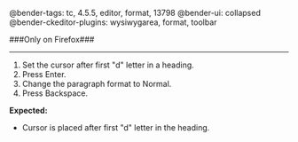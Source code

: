 @bender-tags: tc, 4.5.5, editor, format, 13798
@bender-ui: collapsed
@bender-ckeditor-plugins: wysiwygarea, format, toolbar

###Only on Firefox###

----

1. Set the cursor after first "d" letter in a heading.
2. Press Enter.
3. Change the paragraph format to Normal.
4. Press Backspace.

**Expected:**
* Cursor is placed after first "d" letter in the heading.
